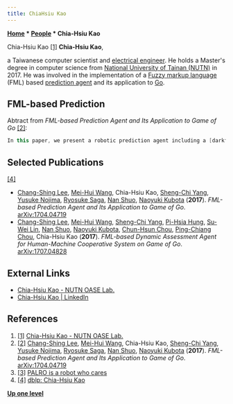 ```yaml
---
title: ChiaHsiu Kao
---
```

**[Home](Home "Home") * [People](People "People") * Chia-Hsiu Kao**

[](File:ChiaHsiuKao.jpg) Chia-Hsiu Kao <a id="cite-note-1" href="#cite-ref-1">[1]</a>
**Chia-Hsiu Kao**,

a Taiwanese computer scientist and [electrical engineer](https://en.wikipedia.org/wiki/Electrical_engineering).
He holds a Master's degree in computer science from [National University of Tainan (NUTN)](https://en.wikipedia.org/wiki/National_University_of_Tainan) in 2017.
He was involved in the implementation of a [Fuzzy markup language](https://en.wikipedia.org/wiki/Fuzzy_markup_language) (FML) based
[prediction agent](https://en.wikipedia.org/wiki/Intelligent_agent) and its application to [Go](Go "Go").

## FML-based Prediction

Abtract from *FML-based Prediction Agent and Its Application to Game of Go* <a id="cite-note-2" href="#cite-ref-2">[2]</a>:

```C++
In this paper, we present a robotic prediction agent including a [darkforest](https://en.wikipedia.org/wiki/Darkforest) [Go](Go "Go") engine, a [fuzzy markup language](https://en.wikipedia.org/wiki/Fuzzy_markup_language) (FML) assessment engine, an FML-based decision support engine, and a [robot engine](Robots "Robots") for game of Go application. The knowledge base and rule base of FML assessment engine are constructed by referring the information from the darkforest Go engine located in [NUTN](https://en.wikipedia.org/wiki/National_University_of_Tainan) and [OPU](https://en.wikipedia.org/wiki/Osaka_Prefecture_University), for example, the number of [MCTS](Monte-Carlo_Tree_Search "Monte-Carlo Tree Search") simulations and winning rate prediction. The proposed robotic prediction agent first retrieves the database of Go competition website, and then the FML assessment engine infers the winning possibility based on the information generated by darkforest Go engine. The FML-based decision support engine computes the winning possibility based on the partial game situation inferred by FML assessment engine. Finally, the robot engine combines with the human-friendly robot partner PALRO <a id="cite-note-3" href="#cite-ref-3">[3]</a>, produced by FujiSoft Incorporated, to report the game situation to human Go players. Experimental results show that the FML-based prediction agent can work effectively. 

```

## Selected Publications

<a id="cite-note-4" href="#cite-ref-4">[4]</a>

- [Chang-Shing Lee](Chang-Shing_Lee "Chang-Shing Lee"), [Mei-Hui Wang](Mei-Hui_Wang "Mei-Hui Wang"), Chia-Hsiu Kao, [Sheng-Chi Yang](index.php?title=Sheng-Chi_Yang&action=edit&redlink=1 "Sheng-Chi Yang (page does not exist)"), [Yusuke Nojima](index.php?title=Yusuke_Nojima&action=edit&redlink=1 "Yusuke Nojima (page does not exist)"), [Ryosuke Saga](index.php?title=Ryosuke_Saga&action=edit&redlink=1 "Ryosuke Saga (page does not exist)"), [Nan Shuo](index.php?title=Nan_Shuo&action=edit&redlink=1 "Nan Shuo (page does not exist)"), [Naoyuki Kubota](Naoyuki_Kubota "Naoyuki Kubota") (**2017**). *FML-based Prediction Agent and Its Application to Game of Go*. [arXiv:1704.04719](https://arxiv.org/abs/1704.04719)
- [Chang-Shing Lee](Chang-Shing_Lee "Chang-Shing Lee"), [Mei-Hui Wang](Mei-Hui_Wang "Mei-Hui Wang"), [Sheng-Chi Yang](index.php?title=Sheng-Chi_Yang&action=edit&redlink=1 "Sheng-Chi Yang (page does not exist)"), [Pi-Hsia Hung](index.php?title=Pi-Hsia_Hung&action=edit&redlink=1 "Pi-Hsia Hung (page does not exist)"), [Su-Wei Lin](index.php?title=Su-Wei_Lin&action=edit&redlink=1 "Su-Wei Lin (page does not exist)"), [Nan Shuo](index.php?title=Nan_Shuo&action=edit&redlink=1 "Nan Shuo (page does not exist)"), [Naoyuki Kubota](Naoyuki_Kubota "Naoyuki Kubota"), [Chun-Hsun Chou](index.php?title=Chun-Hsun_Chou&action=edit&redlink=1 "Chun-Hsun Chou (page does not exist)"), [Ping-Chiang Chou](index.php?title=Ping-Chiang_Chou&action=edit&redlink=1 "Ping-Chiang Chou (page does not exist)"), Chia-Hsiu Kao (**2017**). *FML-based Dynamic Assessment Agent for Human-Machine Cooperative System on Game of Go*. [arXiv:1707.04828](https://arxiv.org/abs/1707.04828)

## External Links

- [Chia-Hsiu Kao - NUTN OASE Lab.](https://sites.google.com/site/nutnoaselab/research-team/chia-hsiu-kao)
- [Chia-Hsiu Kao | LinkedIn](https://www.linkedin.com/in/chia-hsiu-kao/)

## References

1. <a id="cite-ref-1" href="#cite-note-1">[1]</a> [Chia-Hsiu Kao - NUTN OASE Lab.](https://sites.google.com/site/nutnoaselab/research-team/chia-hsiu-kao)
1. <a id="cite-ref-2" href="#cite-note-2">[2]</a> [Chang-Shing Lee](Chang-Shing_Lee "Chang-Shing Lee"), [Mei-Hui Wang](Mei-Hui_Wang "Mei-Hui Wang"), Chia-Hsiu Kao, [Sheng-Chi Yang](index.php?title=Sheng-Chi_Yang&action=edit&redlink=1 "Sheng-Chi Yang (page does not exist)"), [Yusuke Nojima](index.php?title=Yusuke_Nojima&action=edit&redlink=1 "Yusuke Nojima (page does not exist)"), [Ryosuke Saga](index.php?title=Ryosuke_Saga&action=edit&redlink=1 "Ryosuke Saga (page does not exist)"), [Nan Shuo](index.php?title=Nan_Shuo&action=edit&redlink=1 "Nan Shuo (page does not exist)"), [Naoyuki Kubota](Naoyuki_Kubota "Naoyuki Kubota") (**2017**). *FML-based Prediction Agent and Its Application to Game of Go*. [arXiv:1704.04719](https://arxiv.org/abs/1704.04719)
1. <a id="cite-ref-3" href="#cite-note-3">[3]</a> [PALRO is a robot who cares](https://palro.jp/en/)
1. <a id="cite-ref-4" href="#cite-note-4">[4]</a> [dblp: Chia-Hsiu Kao](https://dblp.uni-trier.de/pers/hd/k/Kao:Chia=Hsiu)

**[Up one level](People "People")**

